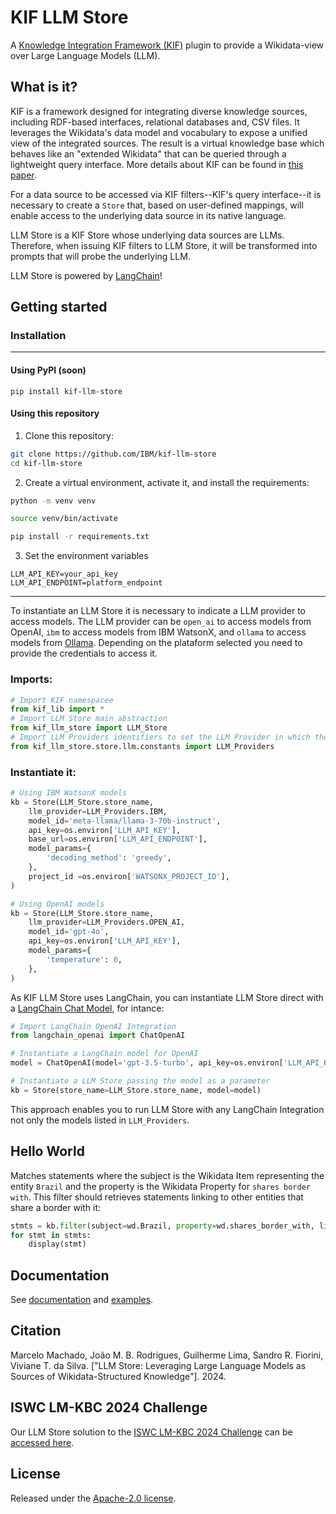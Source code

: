 # KIF LLM Store #

A [Knowledge Integration Framework (KIF)](https://github.com/IBM/kif) plugin to provide a Wikidata-view over Large Language Models (LLM).

## What is it? ##

KIF is a framework designed for integrating diverse knowledge sources, including RDF-based interfaces, relational databases and, CSV files. It leverages the Wikidata's data model and vocabulary to expose a unified view of the integrated sources. The result is a virtual knowledge base which behaves like an "extended Wikidata" that can be queried through a lightweight query interface. More details about KIF can be found in [this paper](https://arxiv.org/abs/2403.10304).

For a data source to be accessed via KIF filters--KIF's query interface--it is necessary to create a `Store` that, based on user-defined mappings, will enable access to the underlying data source in its native language.

LLM Store is a KIF Store whose underlying data sources are LLMs. Therefore, when issuing KIF filters to LLM Store, it will be transformed into prompts that will probe the underlying LLM.


LLM Store is powered by [LangChain](https://www.langchain.com/langchain)!


## Getting started ##

### Installation ###
---
#### Using PyPI (soon) ####

```
pip install kif-llm-store
```
#### Using this repository ####

1. Clone this repository:

  ```bash
  git clone https://github.com/IBM/kif-llm-store
  cd kif-llm-store
  ```

2. Create a virtual environment, activate it, and install the requirements:

  ```bash
  python -m venv venv
  ```

  ```bash
  source venv/bin/activate
  ```

  ```bash
  pip install -r requirements.txt
  ```

3. Set the environment variables
  ```
  LLM_API_KEY=your_api_key
  LLM_API_ENDPOINT=platform_endpoint
  ```
---

To instantiate an LLM Store it is necessary to indicate a LLM provider to access models. The LLM provider can be `open_ai` to access models from OpenAI, `ibm` to access models from IBM WatsonX, and `ollama` to access models from [Ollama](https://ollama.com/). Depending on the plataform selected you need to provide the credentials to access it.

### Imports: ###

```python
# Import KIF namespacee
from kif_lib import *
# Import LLM Store main abstraction
from kif_llm_store import LLM_Store
# Import LLM Providers identifiers to set the LLM Provider in which the LLM Store will run over.
from kif_llm_store.store.llm.constants import LLM_Providers
```

### Instantiate it: ###

```python
# Using IBM WatsonX models
kb = Store(LLM_Store.store_name,
    llm_provider=LLM_Providers.IBM,
    model_id='meta-llama/llama-3-70b-instruct',
    api_key=os.environ['LLM_API_KEY'],
    base_url=os.environ['LLM_API_ENDPOINT'],
    model_params={
        'decoding_method': 'greedy',
    },
    project_id =os.environ['WATSONX_PROJECT_ID'],
)
```
```python
# Using OpenAI models
kb = Store(LLM_Store.store_name,
    llm_provider=LLM_Providers.OPEN_AI,
    model_id='gpt-4o',
    api_key=os.environ['LLM_API_KEY'],
    model_params={
        'temperature': 0,
    },
)
```

As KIF LLM Store uses LangChain, you can instantiate LLM Store direct with a [LangChain Chat Model](https://python.langchain.com/v0.2/api_reference/core/language_models/langchain_core.language_models.chat_models.BaseChatModel.html), for intance:

```python
# Import LangChain OpenAI Integration
from langchain_openai import ChatOpenAI

# Instantiate a LangChain model for OpenAI
model = ChatOpenAI(model='gpt-3.5-turbo', api_key=os.environ['LLM_API_KEY'])

# Instantiate a LLM Store passing the model as a parameter
kb = Store(store_name=LLM_Store.store_name, model=model)
```

This approach enables you to run LLM Store with any LangChain Integration not only the models listed in `LLM_Providers`.

## Hello World ##

Matches statements where the subject is the Wikidata Item representing the entity `Brazil` and the property is the Wikidata Property for `shares border with`. This filter should retrieves statements linking to other entities that share a border with it:

```python
stmts = kb.filter(subject=wd.Brazil, property=wd.shares_border_with, limit=10)
for stmt in stmts:
    display(stmt)
```

## Documentation ##

See [documentation](https://ibm.github.io/kif-llm-store/) and [examples](./examples).


## Citation ##

Marcelo Machado, João M. B. Rodrigues, Guilherme Lima, Sandro
R. Fiorini, Viviane T. da Silva. ["LLM Store: Leveraging Large Language Models as Sources of Wikidata-Structured Knowledge"].
2024.

## ISWC LM-KBC 2024 Challenge
Our LLM Store solution to the [ISWC LM-KBC 2024 Challenge](https://lm-kbc.github.io/challenge2024/) can be [accessed here](https://github.com/IBM/kif-llm-store/tree/lm-kbc-challenge).


## License ##

Released under the [Apache-2.0 license](./LICENSE).










